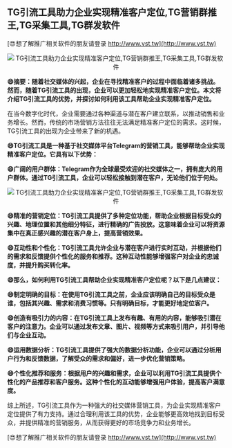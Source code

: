 ## **TG引流工具助力企业实现精准客户定位,TG营销群推王,TG采集工具,TG群发软件**

[😍想了解推广相关软件的朋友请登录 http://www.vst.tw](http://www.vst.tw)

 <center><img src="https://vst.tw/MP4/tuiguang/png/6.png" alt="TG引流工具助力企业实现精准客户定位,TG营销群推王,TG采集工具,TG群发软件"></center>

**😄摘要：随着社交媒体的兴起，企业在寻找精准客户的过程中面临着诸多挑战。然而，随着TG引流工具的出现，企业可以更加轻松地实现精准客户定位。本文将介绍TG引流工具的优势，并探讨如何利用该工具帮助企业实现精准客户定位。**

在当今数字化时代，企业需要通过各种渠道与潜在客户建立联系，以推动销售和业务增长。然而，传统的市场营销方法往往无法满足精准客户定位的需求。这时候，TG引流工具的出现为企业带来了新的机遇。

**😄TG引流工具是一种基于社交媒体平台Telegram的营销工具，能够帮助企业实现精准客户定位。它具有以下优势：**

**😄广阔的用户群体：Telegram作为全球最受欢迎的社交媒体之一，拥有庞大的用户群体。通过TG引流工具，企业可以轻松接触到潜在客户，无论他们位于何处。**

 <center><img src="https://vst.tw/MP4/tuiguang/png/6.png" alt="TG引流工具助力企业实现精准客户定位,TG营销群推王,TG采集工具,TG群发软件"></center>

**😄精准的营销定位：TG引流工具提供了多种定位功能，帮助企业根据目标受众的兴趣、地理位置和其他细分特征，进行精确的广告投放。这意味着企业可以将资源集中在真正感兴趣的潜在客户身上，提高营销效果。**

**😄互动性和个性化：TG引流工具允许企业与潜在客户进行实时互动，并根据他们的需求和反馈提供个性化的服务和推荐。这种互动性能够增强客户对企业的忠诚度，并提升购买转化率。**

**😄那么，如何利用TG引流工具帮助企业实现精准客户定位呢？以下是几点建议：**

**😄制定明确的目标：在使用TG引流工具之前，企业应该明确自己的目标受众是谁，包括其兴趣、需求和消费习惯等。只有明确目标，才能更好地定位客户。**

**😄创造有吸引力的内容：在TG引流工具上发布有趣、有用的内容，能够吸引潜在客户的注意力。企业可以通过发布文章、图片、视频等方式来吸引用户，并引导他们与企业互动。**

**😄运用数据分析：TG引流工具提供了强大的数据分析功能，企业可以通过分析用户行为和反馈数据，了解受众的需求和偏好，进一步优化营销策略。**

**😄个性化推荐和服务：根据用户的兴趣和需求，企业可以利用TG引流工具提供个性化的产品推荐和客户服务。这种个性化的互动能够增强用户体验，提高客户满意度。**

综上所述，TG引流工具作为一种强大的社交媒体营销工具，为企业实现精准客户定位提供了有力支持。通过合理利用该工具的优势，企业能够更高效地找到目标受众，并提供精准的营销服务，从而获得更好的市场竞争力和业务增长。

[😍想了解推广相关软件的朋友请登录 http://www.vst.tw](http://www.vst.tw)



